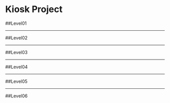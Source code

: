 # Kiosk Project
##Level01

---

##Level02

---

##Level03

---

##Level04

---

##Level05

---

##Level06
